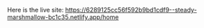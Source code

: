 Here is the live site:
https://6289125cc56f592b9bd1cdf9--steady-marshmallow-bc1c35.netlify.app/home

